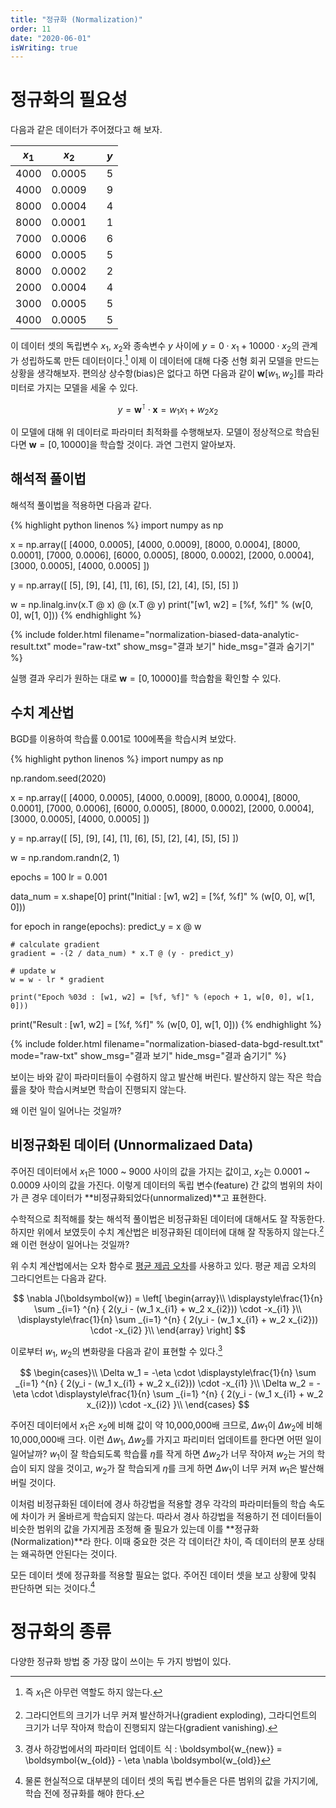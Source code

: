 ```yaml
---
title: "정규화 (Normalization)"
order: 11
date: "2020-06-01"
isWriting: true
---
```


# 정규화의 필요성

다음과 같은 데이터가 주어졌다고 해 보자.

| $x_1$ | $x_2$  |       |  $y$  |
| :---: | :----: | :---: | :---: |
| 4000  | 0.0005 |       |   5   |
| 4000  | 0.0009 |       |   9   |
| 8000  | 0.0004 |       |   4   |
| 8000  | 0.0001 |       |   1   |
| 7000  | 0.0006 |       |   6   |
| 6000  | 0.0005 |       |   5   |
| 8000  | 0.0002 |       |   2   |
| 2000  | 0.0004 |       |   4   |
| 3000  | 0.0005 |       |   5   |
| 4000  | 0.0005 |       |   5   |

이 데이터 셋의 독립변수 $x_1$, $x_2$와 종속변수 $y$ 사이에 $y = 0 \cdot x_1 + 10000 \cdot x_2$의 관계가 성립하도록 만든 데이터이다.[^1] 이제 이 데이터에 대해 다중 선형 회귀 모델을 만드는 상황을 생각해보자. 편의상 상수항(bias)은 없다고 하면 다음과 같이 $\boldsymbol{w} [w_1, w_2]$를 파라미터로 가지는 모델을 세울 수 있다.

[^1]: 즉 $x_1$은 아무런 역할도 하지 않는다.

<div class="mathjax-wrapper" markdown="block">

$$y = \boldsymbol{w}^\intercal \cdot \boldsymbol{x} = w_1 x_1 + w_2 x_2 $$

</div>

이 모델에 대해 위 데이터로 파라미터 최적화를 수행해보자. 모델이 정상적으로 학습된다면 $\boldsymbol{w} = [0, 10000]$을 학습할 것이다. 과연 그런지 알아보자.

## 해석적 풀이법

해석적 풀이법을 적용하면 다음과 같다.

{% highlight python linenos %}
import numpy as np

x = np.array([
    [4000, 0.0005],
    [4000, 0.0009],
    [8000, 0.0004],
    [8000, 0.0001],
    [7000, 0.0006],
    [6000, 0.0005],
    [8000, 0.0002],
    [2000, 0.0004],
    [3000, 0.0005],
    [4000, 0.0005]
])

y = np.array([
    [5],
    [9],
    [4],
    [1],
    [6],
    [5],
    [2],
    [4],
    [5],
    [5]
])

w = np.linalg.inv(x.T @ x) @ (x.T @ y)
print("[w1, w2] = [%f, %f]" % (w[0, 0], w[1, 0]))
{% endhighlight %}

{% include folder.html filename="normalization-biased-data-analytic-result.txt" mode="raw-txt" show_msg="결과 보기" hide_msg="결과 숨기기" %}

실행 결과 우리가 원하는 대로 $\boldsymbol{w} = [0, 10000]$를 학습함을 확인할 수 있다.

## 수치 계산법

BGD를 이용하여 학습률 0.001로 100에폭을 학습시켜 보았다.

{% highlight python linenos %}
import numpy as np

np.random.seed(2020)

x = np.array([
    [4000, 0.0005],
    [4000, 0.0009],
    [8000, 0.0004],
    [8000, 0.0001],
    [7000, 0.0006],
    [6000, 0.0005],
    [8000, 0.0002],
    [2000, 0.0004],
    [3000, 0.0005],
    [4000, 0.0005]
])

y = np.array([
    [5],
    [9],
    [4],
    [1],
    [6],
    [5],
    [2],
    [4],
    [5],
    [5]
])

w = np.random.randn(2, 1)

epochs = 100
lr = 0.001

data_num = x.shape[0]
print("Initial : [w1, w2] = [%f, %f]" % (w[0, 0], w[1, 0]))

for epoch in range(epochs):
    predict_y = x @ w

    # calculate gradient
    gradient = -(2 / data_num) * x.T @ (y - predict_y)

    # update w
    w = w - lr * gradient

    print("Epoch %03d : [w1, w2] = [%f, %f]" % (epoch + 1, w[0, 0], w[1, 0]))

print("Result : [w1, w2] = [%f, %f]" % (w[0, 0], w[1, 0]))
{% endhighlight %}

{% include folder.html filename="normalization-biased-data-bgd-result.txt" mode="raw-txt" show_msg="결과 보기" hide_msg="결과 숨기기" %}

보이는 바와 같이 파라미터들이 수렴하지 않고 발산해 버린다. 발산하지 않는 작은 학습률을 찾아 학습시켜보면 학습이 진행되지 않는다.

왜 이런 일이 일어나는 것일까?

## 비정규화된 데이터 (Unnormalizaed Data)

주어진 데이터에서 $x_1$은 1000 ~ 9000 사이의 값을 가지는 값이고, $x_2$는 0.0001 ~ 0.0009 사이의 값을 가진다. 이렇게 데이터의 독립 변수(feature) 간 값의 범위의 차이가 큰 경우 데이터가 **비정규화되었다(unnormalized)**고 표현한다.

수학적으로 최적해를 찾는 해석적 풀이법은 비정규화된 데이터에 대해서도 잘 작동한다. 하지만 위에서 보였듯이 수치 계산법은 비정규화된 데이터에 대해 잘 작동하지 않는다.[^2] 왜 이런 현상이 일어나는 것일까?

[^2]: 그라디언트의 크기가 너무 커져 발산하거나(gradient exploding), 그라디언트의 크기가 너무 작아져 학습이 진행되지 않는다(gradient vanishing).

위 수치 계산법에서는 오차 함수로 [평균 제곱 오차](/machine_learning/03-supervised-learning#kramdown_평균제곱오차-mse-mean-of-squared-error)를 사용하고 있다. 평균 제곱 오차의 그라디언트는 다음과 같다.

<div class="mathjax-wrapper" markdown="block">

$$
\nabla J(\boldsymbol{w}) = \left[ \begin{array}\\
\displaystyle\frac{1}{n} \sum _{i=1} ^{n} { 2(y_i - (w_1 x_{i1} + w_2 x_{i2})) \cdot -x_{i1} }\\
\displaystyle\frac{1}{n} \sum _{i=1} ^{n} { 2(y_i - (w_1 x_{i1} + w_2 x_{i2})) \cdot -x_{i2} }\\
\end{array} \right]
$$

</div>

이로부터 $w_1$, $w_2$의 변화량을 다음과 같이 표현할 수 있다.[^3]

[^3]: 경사 하강법에서의 파라미터 업데이트 식 : \boldsymbol{w_{new}} = \boldsymbol{w_{old}} - \eta \nabla \boldsymbol{w_{old}}

<div class="mathjax-wrapper" markdown="block">

$$
\begin{cases}\\
\Delta w_1 = -\eta \cdot \displaystyle\frac{1}{n} \sum _{i=1} ^{n} { 2(y_i - (w_1 x_{i1} + w_2 x_{i2})) \cdot -x_{i1} }\\
\Delta w_2 = -\eta \cdot \displaystyle\frac{1}{n} \sum _{i=1} ^{n} { 2(y_i - (w_1 x_{i1} + w_2 x_{i2})) \cdot -x_{i2} }\\
\end{cases}
$$

</div>

주어진 데이터에서 $x_1$은 $x_2$에 비해 값이 약 10,000,000배 크므로, $\Delta w_1$이 $\Delta w_2$에 비해 10,000,000배 크다. 이런 $\Delta w_1$, $\Delta w_2$를 가지고 파리미터 업데이트를 한다면 어떤 일이 일어날까? $w_1$이 잘 학습되도록 학습률 $\eta$를 작게 하면 $\Delta w_2$가 너무 작아져 $w_2$는 거의 학습이 되지 않을 것이고, $w_2$가 잘 학습되게 $\eta$를 크게 하면 $\Delta w_1$이 너무 커져 $w_1$은 발산해버릴 것이다.

이처럼 비정규화된 데이터에 경사 하강법을 적용할 경우 각각의 파라미터들의 학습 속도에 차이가 커 올바르게 학습되지 않는다. 따라서 경사 하강법을 적용하기 전 데이터들이 비슷한 범위의 값을 가지게끔 조정해 줄 필요가 있는데 이를 **정규화(Normalization)**라 한다. 이때 중요한 것은 각 데이터간 차이, 즉 데이터의 분포 상태는 왜곡하면 안된다는 것이다.

모든 데이터 셋에 정규화를 적용할 필요는 없다. 주어진 데이터 셋을 보고 상황에 맞춰 판단하면 되는 것이다.[^4]

[^4]: 물론 현실적으로 대부분의 데이터 셋의 독립 변수들은 다른 범위의 값을 가지기에, 학습 전에 정규화를 해야 한다.

# 정규화의 종류

다양한 정규화 방법 중 가장 많이 쓰이는 두 가지 방법이 있다.

